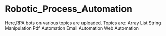 # Robotic_Process_Automation

Here,RPA bots on various topics are uploaded.
Topics are:
   Array
   List
   String Manipulation
   Pdf Automation
   Email Automation
   Web Automation
   
